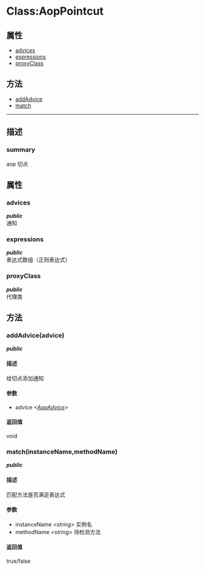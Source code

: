 # Class:AopPointcut   
## 属性
+ [advices](#PROP_advices)
+ [expressions](#PROP_expressions)
+ [proxyClass](#PROP_proxyClass)
## 方法
+ [addAdvice](#METHOD_addAdvice)
+ [match](#METHOD_match)
---   
## 描述
   
### summary   
aop 切点  
   
## 属性   
### <a id="PROP_advices">advices</a>   
***public***   
通知
     
### <a id="PROP_expressions">expressions</a>   
***public***   
表达式数组（正则表达式）
     
### <a id="PROP_proxyClass">proxyClass</a>   
***public***   
代理类
     
## 方法   
### <a id="METHOD_addAdvice">addAdvice(advice)</a>   
***public***   
#### 描述   
给切点添加通知   
#### 参数   
+ advice *&lt;[AopAdvice](#/webroute/api/AopAdvice)&gt;*    
#### 返回值   
void   
### <a id="METHOD_match">match(instanceName,methodName)</a>   
***public***   
#### 描述   
匹配方法是否满足表达式   
#### 参数   
+ instanceName *&lt;string&gt;*  实例名   
+ methodName *&lt;string&gt;*    待检测方法   
#### 返回值   
true/false   
